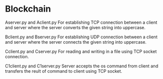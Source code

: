 # Blockchain

Aserver.py and Aclient.py 
For establishing TCP connection between a client and server where the server converts the given string into uppercase.

Bclient.py and Bserver.py
For establishing UDP connection between a client and server where the server connects the given string into uppercase.

Cclient.py and Cserver.py
For reading and writing in a file using TCP socket connection.

C1client.py and C1server.py
Server accepts the os command from client and transfers the reult of command to client using TCP socket.

